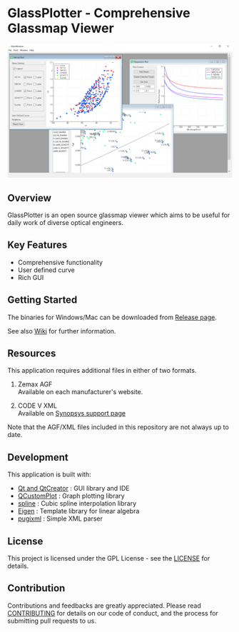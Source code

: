 # GlassPlotter - Comprehensive Glassmap Viewer

![MDI](image/Screenshot_MDI.png)

## Overview
GlassPlotter is an open source glassmap viewer which aims to be useful for daily work of diverse optical engineers.

## Key Features
- Comprehensive functionality
- User defined curve
- Rich GUI

## Getting Started 
The binaries for Windows/Mac can be downloaded from [Release page](https://github.com/heterophyllus/glassplotter/releases/latest).

See also [Wiki](https://github.com/heterophyllus/glassplotter/wiki) for further information.

## Resources
This application requires additional files in either of two formats.

1. Zemax AGF  
   Available on each manufacturer's website. 

2. CODE V XML  
   Available on [Synopsys support page](https://www.synopsys.com/optical-solutions/support/support-glass-catalog.html)

Note that the AGF/XML files included in this repository are not always up to date.

## Development
This application is built with:
- [Qt and QtCreator](https://www.qt.io) : GUI library and IDE
- [QCustomPlot](https://www.qcustomplot.com) : Graph plotting library
- [spline](https://github.com/ttk592/spline) : Cubic spline interpolation library
- [Eigen](http://eigen.tuxfamily.org/index.php?title=Main_Page) : Template library for linear algebra
- [pugixml](https://github.com/zeux/pugixml) : Simple XML parser


## License
This project is licensed under the GPL License - see the [LICENSE](LICENSE.md) for details.

## Contribution
Contributions and feedbacks are greatly appreciated.
Please read [CONTRIBUTING](CONTRIBUTING.md) for details on our code of conduct, and the process for submitting pull requests to us.
